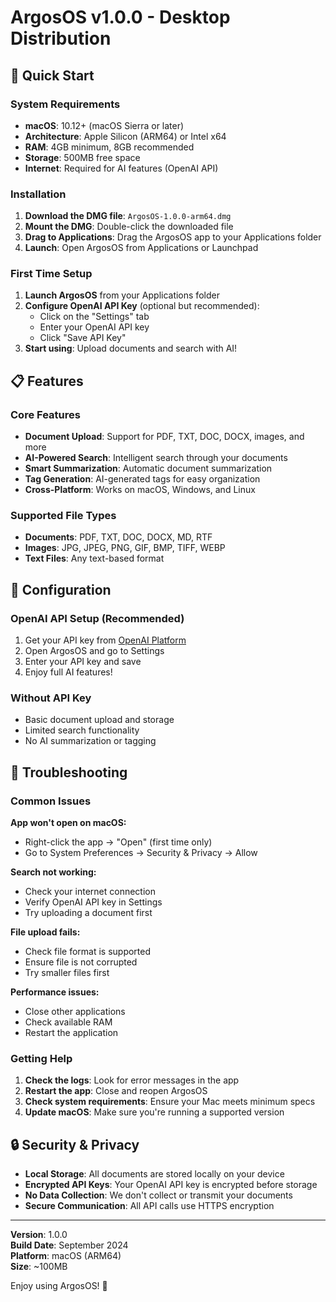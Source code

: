 # ArgosOS v1.0.0 - Desktop Distribution

## 🚀 Quick Start

### System Requirements
- **macOS**: 10.12+ (macOS Sierra or later)
- **Architecture**: Apple Silicon (ARM64) or Intel x64
- **RAM**: 4GB minimum, 8GB recommended
- **Storage**: 500MB free space
- **Internet**: Required for AI features (OpenAI API)

### Installation

1. **Download the DMG file**: `ArgosOS-1.0.0-arm64.dmg`
2. **Mount the DMG**: Double-click the downloaded file
3. **Drag to Applications**: Drag the ArgosOS app to your Applications folder
4. **Launch**: Open ArgosOS from Applications or Launchpad

### First Time Setup

1. **Launch ArgosOS** from your Applications folder
2. **Configure OpenAI API Key** (optional but recommended):
   - Click on the "Settings" tab
   - Enter your OpenAI API key
   - Click "Save API Key"
3. **Start using**: Upload documents and search with AI!

## 📋 Features

### Core Features
- **Document Upload**: Support for PDF, TXT, DOC, DOCX, images, and more
- **AI-Powered Search**: Intelligent search through your documents
- **Smart Summarization**: Automatic document summarization
- **Tag Generation**: AI-generated tags for easy organization
- **Cross-Platform**: Works on macOS, Windows, and Linux

### Supported File Types
- **Documents**: PDF, TXT, DOC, DOCX, MD, RTF
- **Images**: JPG, JPEG, PNG, GIF, BMP, TIFF, WEBP
- **Text Files**: Any text-based format

## 🔧 Configuration

### OpenAI API Setup (Recommended)
1. Get your API key from [OpenAI Platform](https://platform.openai.com/api-keys)
2. Open ArgosOS and go to Settings
3. Enter your API key and save
4. Enjoy full AI features!

### Without API Key
- Basic document upload and storage
- Limited search functionality
- No AI summarization or tagging

## 🚨 Troubleshooting

### Common Issues

**App won't open on macOS:**
- Right-click the app → "Open" (first time only)
- Go to System Preferences → Security & Privacy → Allow

**Search not working:**
- Check your internet connection
- Verify OpenAI API key in Settings
- Try uploading a document first

**File upload fails:**
- Check file format is supported
- Ensure file is not corrupted
- Try smaller files first

**Performance issues:**
- Close other applications
- Check available RAM
- Restart the application

### Getting Help

1. **Check the logs**: Look for error messages in the app
2. **Restart the app**: Close and reopen ArgosOS
3. **Check system requirements**: Ensure your Mac meets minimum specs
4. **Update macOS**: Make sure you're running a supported version

## 🔒 Security & Privacy

- **Local Storage**: All documents are stored locally on your device
- **Encrypted API Keys**: Your OpenAI API key is encrypted before storage
- **No Data Collection**: We don't collect or transmit your documents
- **Secure Communication**: All API calls use HTTPS encryption

---

**Version**: 1.0.0  
**Build Date**: September 2024  
**Platform**: macOS (ARM64)  
**Size**: ~100MB

Enjoy using ArgosOS! 🎉



